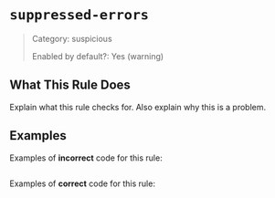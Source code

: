# `suppressed-errors`

> Category: suspicious
>
> Enabled by default?: Yes (warning)

## What This Rule Does

Explain what this rule checks for. Also explain why this is a problem.

## Examples

Examples of **incorrect** code for this rule:

```zig

```

Examples of **correct** code for this rule:

```zig

```
